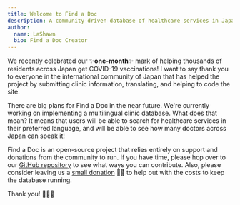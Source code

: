 ```yaml
---
title: Welcome to Find a Doc
description: A community-driven database of healthcare services in Japan
author:
  name: LaShawn
  bio: Find a Doc Creator
---
```


We recently celebrated our ✨**one-month**✨ mark of helping thousands of residents across Japan get COVID-19 vaccinations! I want to say thank you to everyone in the international community of Japan that has helped the project by submitting clinic information, translating, and helping to code the site.

There are big plans for Find a Doc in the near future. We're currently working on implementing a multilingual clinic database. What does that mean? It means that users will be able to search for healthcare services in their preferred language, and will be able to see how many doctors across Japan can speak it!

Find a Doc is an open-source project that relies entirely on support and donations from the community to run. If you have time, please hop over to our [GitHub repository](https://github.com/ourjapanlife/findadoc-frontend) to see what ways you can contribute. Also, please consider leaving us a [small donation](https://ko-fi.com/theyokohamalife) 🙏🏾 to help out with the costs to keep the database running.

Thank you! 🙇🏾‍♀️
